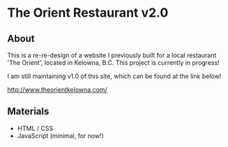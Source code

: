 # The Orient Restaurant v2.0
## About
This is a re-re-design of a website I previously built for a local restaurant 'The Orient', located in Kelowna, B.C. This project is currently in progress! 

I am still maintaining v1.0 of this site, which can be found at the link below!

http://www.theorientkelowna.com/  

## Materials
- HTML / CSS
- JavaScript (minimal, for now!)
